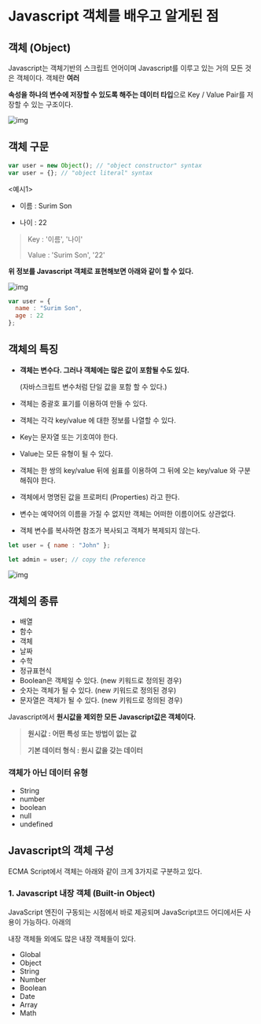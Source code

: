 # Javascript 객체를 배우고 알게된 점

## 객체 (Object)

Javascript는 객체기반의 스크립트 언어이며 Javascript를 이루고 있는 거의 모든 것은 객체이다. 객체란 **여러**

**속성을 하나의 변수에 저장할 수 있도록 해주는 데이터 타입**으로 Key / Value Pair를 저장할 수 있는 구조이다.

![img](https://media.vlpt.us/post-images/surim014/18772a40-cd3e-11e9-877d-1dda88c320e7/image.png)

## 객체 구문

```javascript
var user = new Object(); // "object constructor" syntax
var user = {}; // "object literal" syntax
```



<예시1>

* 이름 : Surim Son

* 나이 : 22

  

> Key : '이름', '나이'
>
> Value : 'Surim Son', '22'



**위 정보를 Javascript 객체로 표현해보면 아래와 같이 할 수 있다.**

![img](https://media.vlpt.us/post-images/surim014/ca9b9b60-cd3f-11e9-91f2-f10b695a4bad/image.png)

```javascript
var user = {
  name : "Surim Son",
  age : 22
};
```



## 객체의 특징

* **객체는 변수다. 그러나 객체에는 많은 값이 포함될 수도 있다.**

  (자바스크립트 변수처럼 단일 값을 포함 할 수 있다.)

* 객체는 중괄호 표기를 이용하여 만들 수 있다.

* 객체는 각각 key/value 에 대한 정보를 나열할 수 있다.

* Key는 문자열 또는 기호여야 한다.

* Value는 모든 유형이 될 수 있다.

* 객체는 한 쌍의 key/value 뒤에 쉼표를 이용하여 그 뒤에 오는 key/value 와 구분해줘야 한다.

* 객체에서 명명된 값을 프로퍼티 (Properties) 라고 한다.

* 변수는 예약어의 이름을 가질 수 없지만 객체는 어떠한 이름이어도 상관없다.

* 객체 변수를 복사하면 참조가 복사되고 객체가 복제되지 않는다.

```javascript
let user = { name : "John" };

let admin = user; // copy the reference
```

![img](https://media.vlpt.us/post-images/surim014/4710bae0-cd4f-11e9-91f2-f10b695a4bad/image.png)

## 객체의 종류

* 배열
* 함수
* 객체
* 날짜
* 수학
* 정규표현식
* Boolean은 객체일 수 있다. (new 키워드로 정의된 경우)
* 숫자는 객체가 될 수 있다. (new 키워드로 정의된 경우)
* 문자열은 객체가 될 수 있다. (new 키워드로 정의된 경우)



Javascript에서 **원시값을 제외한 모든 Javascript값은 객체이다.**

> **원시값 : 어떤 특성 또는 방법이 없는 값**
>
> **기본 데이터 형식 : 원시 값을 갖는 데이터**



### 객체가 아닌 데이터 유형

* String
* number
* boolean
* null
* undefined



## Javascript의 객체 구성

ECMA Script에서 객체는 아래와 같이 크게 3가지로 구분하고 있다.



### 1. Javascript 내장 객체 (Built-in Object)

JavaScript 엔진이 구동되는 시점에서 바로 제공되며 JavaScript코드 어디에서든 사용이 가능하다. 아래의 

내장 객체들 외에도 많은 내장 객체들이 있다.

* Global
* Object
* String
* Number
* Boolean
* Date
* Array
* Math